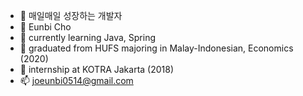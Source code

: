 - 👋 매일매일 성장하는 개발자
- 💞️ Eunbi Cho
- 🌱 currently learning Java, Spring
- 🌱 graduated from HUFS majoring in Malay-Indonesian, Economics (2020)
- 🌱 internship at KOTRA Jakarta (2018)
- 📫 joeunbi0514@gmail.com 

<!---
eunbc/eunbc is a ✨ special ✨ repository because its `README.md` (this file) appears on your GitHub profile.
You can click the Preview link to take a look at your changes.
--->
